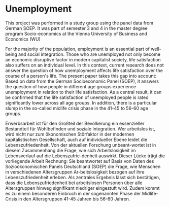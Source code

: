 # Unemployment

This project was performed in a study group using the panel data from German SOEP. It was part of semester 3 and 4 in the master degree program Socio-economics at the Vienna University of Business and Economics (WU)

For the majority of the population, employment is an essential part of well-being and social integration. Those who are unemployed not only become an economic disruptive factor in modern capitalist society, life satisfaction also suffers on an individual level. In this context, current research does not answer the question of how unemployment affects life satisfaction over the course of a person's life. The present paper takes this gap into account: Based on data from the German Socioeconomic Panel (SOEP), it answers the question of how people in different age groups experience unemployment in relation to their life satisfaction. As a central result, it can be confirmed that the life satisfaction of unemployed people is rated significantly lower across all age groups. In addition, there is a particular slump in the so-called midlife crisis phase in the 41-45 to 56-60 age groups.

Erwerbsarbeit ist für den Großteil der Bevölkerung ein essenzieller Bestandteil für Wohlbefinden und soziale Integration. Wer arbeitslos ist, wird nicht nur zum ökonomischen Störfaktor in der modernen kapitalistischen Gesellschaft, auch auf individueller Ebene leidet die Lebenszufriedenheit. Von der aktuellen Forschung unbeant-wortet ist in diesem Zusammenhang die Frage, wie sich Arbeitslosigkeit im Lebensverlauf auf die Lebenszufrie-denheit auswirkt. Dieser Lücke trägt die vorliegende Arbeit Rechnung: Sie beantwortet auf Basis von Daten des Sozioökonomischen Panels Deutschland (SOEP) die Frage, wie Menschen in verschiedenen Altersgruppen Ar-beitslosigkeit bezogen auf ihre Lebenszufriedenheit erleben. Als zentrales Ergebnis lässt sich bestätigen, dass die Lebenszufriedenheit bei arbeitslosen Personen über alle Altersgruppen hinweg signifikant niedriger eingestuft wird. Zudem kommt es zu einem besonderen Einbruch in der sogenannten Phase der Midlife-Crisis in den Altersgruppen 41-45 Jahren bis 56-60 Jahren.
